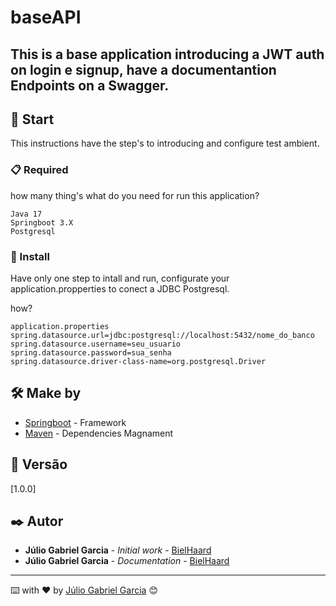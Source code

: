 # baseAPI
<h2>This is a base application introducing a JWT auth on login e signup, have a documentantion Endpoints on a Swagger.</h2>

## 🚀 Start

This instructions have the step's to introducing and configure test ambient.

### 📋 Required

how many thing's what do you need for run this application?

```
Java 17
Springboot 3.X
Postgresql

```

### 🔧 Install

Have only one step to intall and run, configurate your application.propperties to conect a JDBC Postgresql.

how? 

```
application.properties
spring.datasource.url=jdbc:postgresql://localhost:5432/nome_do_banco
spring.datasource.username=seu_usuario
spring.datasource.password=sua_senha
spring.datasource.driver-class-name=org.postgresql.Driver
```

## 🛠️ Make by


* [Springboot](https://docs.spring.io/spring-framework/reference/index.html) - Framework
* [Maven](https://maven.apache.org/) - Dependencies Magnament


## 📌 Versão

[1.0.0]

## ✒️ Autor

* **Júlio Gabriel Garcia** - *Initial work* - [BielHaard]([https://github.com/BielHaard/](https://github.com/BielHaard/))
* **Júlio Gabriel Garcia** - *Documentation* - [BielHaard]([https://github.com/BielHaard/](https://github.com/BielHaard/))


---
⌨️ with ❤️ by [Júlio Gabriel Garcia]([https://github.com/linkParaPerfil](https://github.com/BielHaard/)) 😊
